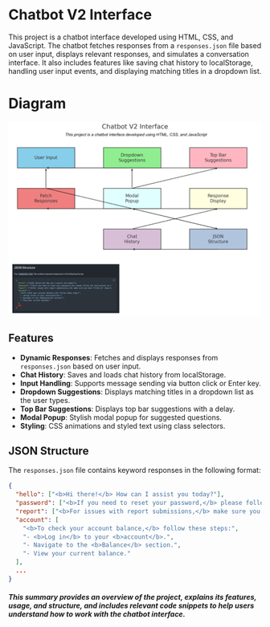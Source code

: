 # Chatbot V2 Interface

This project is a chatbot interface developed using HTML, CSS, and JavaScript. The chatbot fetches responses from a `responses.json` file based on user input, displays relevant responses, and simulates a conversation interface. It also includes features like saving chat history to localStorage, handling user input events, and displaying matching titles in a dropdown list.

# Diagram

 <img src="digram.png" alt="Demo" width="" height="">

## Features

- **Dynamic Responses**: Fetches and displays responses from `responses.json` based on user input.
- **Chat History**: Saves and loads chat history from localStorage.
- **Input Handling**: Supports message sending via button click or Enter key.
- **Dropdown Suggestions**: Displays matching titles in a dropdown list as the user types.
- **Top Bar Suggestions**: Displays top bar suggestions with a delay.
- **Modal Popup**: Stylish modal popup for suggested questions.
- **Styling**: CSS animations and styled text using class selectors.


## JSON Structure

The `responses.json` file contains keyword responses in the following format:

```json
{
  "hello": ["<b>Hi there!</b> How can I assist you today?"],
  "password": ["<b>If you need to reset your password,</b> please follow the instructions on the support page."],
  "report": ["<b>For issues with report submissions,</b> make sure you have filled all required fields."],
  "account": [
    "<b>To check your account balance,</b> follow these steps:",
    "- <b>Log in</b> to your <b>account</b>.",
    "- Navigate to the <b>Balance</b> section.",
    "- View your current balance."
  ],
  ...
}
```

##### This summary provides an overview of the project, explains its features, usage, and structure, and includes relevant code snippets to help users understand how to work with the chatbot interface.
